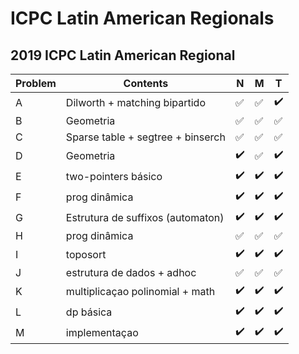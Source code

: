 # ICPC Latin American Regionals


## 2019 ICPC Latin American Regional
| Problem  | Contents | N | M | T |
| --- | --- | --- | --- | --- |
| A  | Dilworth + matching bipartido |:white_check_mark:|:white_check_mark:|:heavy_check_mark:|
| B  | Geometria |:white_check_mark:|:white_check_mark:|:white_check_mark:|
| C  | Sparse table + segtree + binserch |:white_check_mark:|:white_check_mark:|:white_check_mark:|
| D  | Geometria |:heavy_check_mark:|:white_check_mark:|:heavy_check_mark:|
| E  | two-pointers básico |:heavy_check_mark:|:heavy_check_mark:|:heavy_check_mark:|
| F  | prog dinâmica |:heavy_check_mark:|:heavy_check_mark:|:heavy_check_mark:|
| G  | Estrutura de suffixos (automaton) |:heavy_check_mark:|:heavy_check_mark:|:heavy_check_mark:|
| H  | prog dinâmica |:white_check_mark:|:white_check_mark:|:white_check_mark:|
| I  | toposort |:heavy_check_mark:|:heavy_check_mark:|:heavy_check_mark:|
| J  | estrutura de dados + adhoc |:white_check_mark:|:white_check_mark:|:white_check_mark:|
| K  | multiplicaçao polinomial + math |:heavy_check_mark:|:heavy_check_mark:|:heavy_check_mark:|
| L  | dp básica |:heavy_check_mark:|:heavy_check_mark:|:heavy_check_mark:|
| M  | implementaçao |:heavy_check_mark:|:heavy_check_mark:|:heavy_check_mark:|
